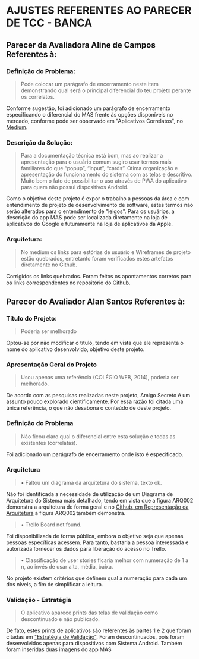 # AJUSTES REFERENTES AO PARECER DE TCC - BANCA


## Parecer da Avaliadora Aline de Campos Referentes à:

### Definição do Problema:
<blockquote>
Pode colocar um parágrafo de encerramento neste item demonstrando qual será o principal diferencial do teu projeto perante os correlatos.
</blockquote>

Conforme sugestão, foi adicionado um parágrafo de encerramento especificando o diferencial do MAS frente às opções disponíveis no mercado, conforme pode ser observado em "Aplicativos Correlatos", no <a href="">Medium</a>.

### Descrição da Solução:
<blockquote>
Para a documentação técnica está bom, mas ao realizar a apresentação para o usuário comum sugiro usar termos mais familiares do que “popup”, “input”, “cards”. Ótima organização e apresentação do funcionamento do sistema com as telas e descritivo. Muito bom o fato de possibilitar o uso através de PWA do aplicativo para quem não possui dispositivos Android.
</blockquote>

Como o objetivo deste projeto é expor o trabalho a pessoas da área e com entendimento de projeto de desenvolvimento de software, estes termos não serão alterados para o entendimento de "leigos". Para os usuários, a descrição do app MAS pode ser localizada diretamente na loja de aplicativos do Google e futuramente na loja de aplicativos da Apple.

### Arquitetura:
<blockquote>
No medium os links para estórias de usuário e Wireframes de projeto estão quebrados, entretanto foram verificados estes artefatos diretamente no Github.
</blockquote>

Corrigidos os links quebrados. Foram feitos os apontamentos corretos para os links correspondentes no repositório do <a href="https://github.com/djeico/TCC-Meu-Amigo-Secreto">Github</a>.


## Parecer do Avaliador Alan Santos Referentes à:

### Título do Projeto:
<blockquote>
Poderia ser melhorado
</blockquote>

Optou-se por não modificar o título, tendo em vista que ele representa o nome do aplicativo desenvolvido, objetivo deste projeto.

### Apresentação Geral do Projeto
<blockquote>
Usou apenas uma referência (COLÉGIO WEB, 2014), poderia ser
melhorado.
</blockquote>

De acordo com as pesquisas realizadas neste projeto, Amigo Secreto é um assunto pouco explorado cientificamente. Por essa razão foi citada uma única referência, o que não desabona o conteúdo de deste projeto.


### Definição do Problema
<blockquote>
Não ficou claro qual o diferencial entre esta solução e todas as existentes
(correlatas).
</blockquote>

Foi adicionado um parágrafo de encerramento onde isto é especificado.

### Arquitetura
<blockquote>
• Faltou um diagrama da arquitetura do sistema, texto ok.
</blockquote>

Não foi identificada a necessidade de utilização de um Diagrama de Arquitetura do Sistema mais detalhado, tendo em vista que a figura ARQ002 demonstra a arquitetura de forma geral e no <a href="https://github.com/djeico/TCC-Meu-Amigo-Secreto/blob/master/arquitetura.md#modelo-de-arquitetura">Github, em Representação da Arquitetura</a> a figura ARQ002 também demonstra.

<blockquote>
• Trello Board not found.
</blockquote>

Foi disponibilizada de forma pública, embora o objetivo seja que apenas pessoas específicas acessem. Para tanto, bastaria a pessoa interessada e autorizada fornecer os dados para liberação do acesso no Trello.

<blockquote>
• Classificação de user stories ficaria melhor com numeração de 1 a n, ao invés de usar alta, média, baixa.
</blockquote>

No projeto existem critérios que definem qual a numeração para cada um dos níveis, a fim de simplificar a leitura.

### Validação - Estratégia
<blockquote>
O aplicativo aparece prints das telas de validação como descontinuado e não publicado.
</blockquote>

De fato, estes prints de aplicativos são referentes às partes 1 e 2 que foram citadas em <a href="https://medium.com/@jaquissonnunes/tcc-meuamigosecreto-56d6a1d5fed3">"Estratégia de Validação"</a>. Foram descontinuados, pois foram desenvolvidos apenas para dispositivos com Sistema Android. Também foram inseridas duas imagens do app MAS
